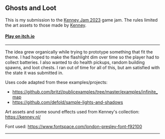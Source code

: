 ## Ghosts and Loot

This is my submission to the [Kenney Jam 2023](https://itch.io/jam/kenney-jam-2023) game jam.  The rules limited the art assets to those made by [Kenney](https://www.kenney.nl/).

#### [Play on itch.io](https://paulbaucom.itch.io/ghosts-and-loot)

---

The idea grew organically while trying to prototype something that fit the theme.  I had hoped to make the flashlight dim over time so the player had to collect batteries.  I also wanted to do health pickups, random building spawns, and loot chests.  I ran out of time for all of this, but am satisfied with the state it was submitted in.

Uses code adapted from these examples/projects:

* https://github.com/britzl/publicexamples/tree/master/examples/infinite_map
* https://github.com/defold/sample-lights-and-shadows

Art assets and some sound effects used from Kenney's collection:  https://kenney.nl/

Font used:  https://www.fontspace.com/london-presley-font-f92100

---
